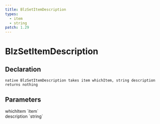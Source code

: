 ```yaml
---
title: BlzSetItemDescription
types:
  - item
  - string
patch: 1.29
---
```


# BlzSetItemDescription

## Declaration

```
native BlzSetItemDescription takes item whichItem, string description returns nothing
```

## Parameters
<dl>
  <dt>whichItem `item`</dt>
  <dd></dd>

  <dt>description `string`</dt>
  <dd></dd>
</dl>